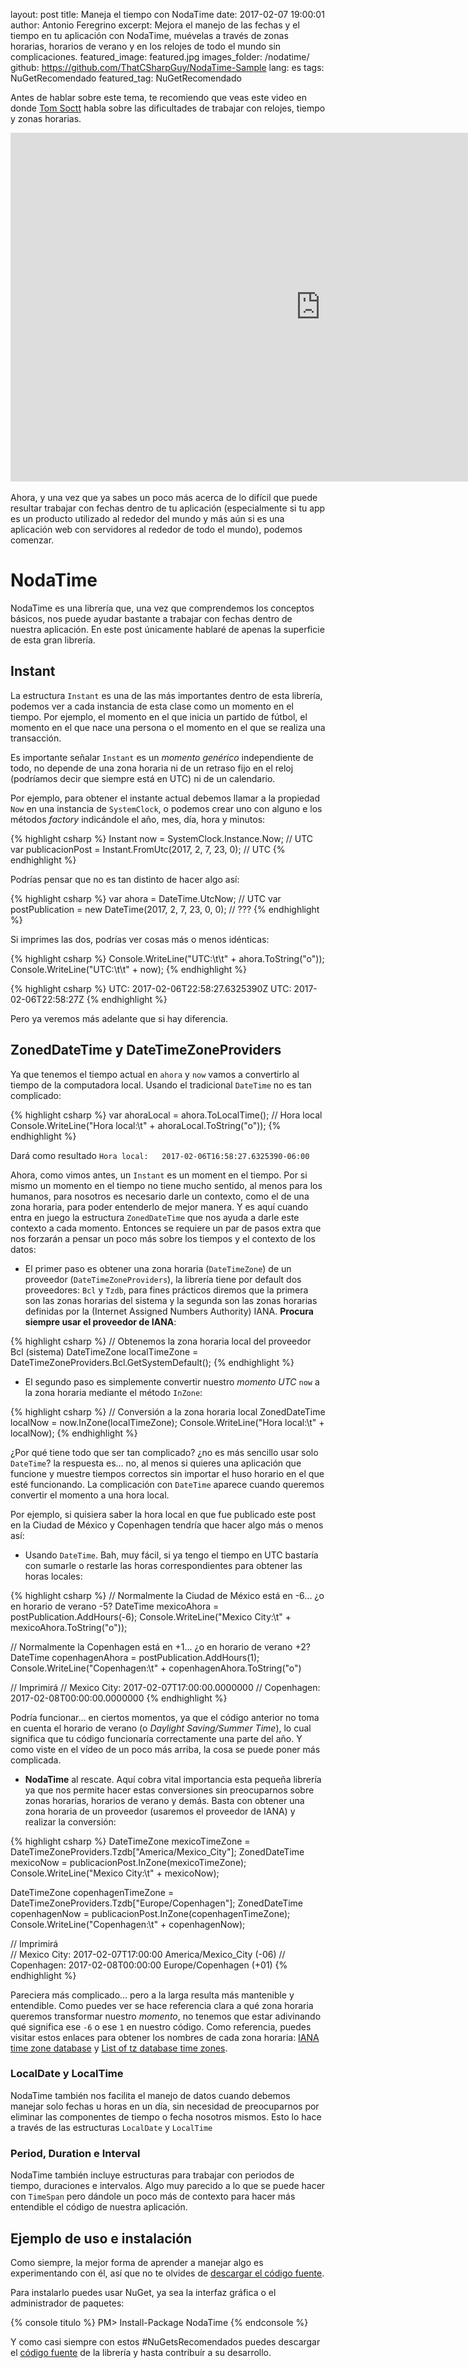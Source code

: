 layout: post
title: Maneja el tiempo con NodaTime
date: 2017-02-07 19:00:01
author: Antonio Feregrino
excerpt: Mejora el manejo de las fechas y el tiempo en tu aplicación con NodaTime, muévelas a través de zonas horarias, horarios de verano y en los relojes de todo el mundo sin complicaciones.
featured_image: featured.jpg
images_folder: /nodatime/
github: https://github.com/ThatCSharpGuy/NodaTime-Sample
lang: es
tags: NuGetRecomendado
featured_tag: NuGetRecomendado

Antes de hablar sobre este tema, te recomiendo que veas este video en donde <a href="https://www.tomscott.com" target="_blank">Tom Soctt</a> habla sobre las dificultades de trabajar con relojes, tiempo y zonas horarias.

<div class="video-wrapper">
    <iframe width="992" height="558" src="https://www.youtube.com/embed/-5wpm-gesOY?cc_load_policy=1&hl=es" frameborder="0" allowfullscreen></iframe>
</div>
<br />
Ahora, y una vez que ya sabes un poco más acerca de lo difícil que puede resultar trabajar con fechas dentro de tu aplicación (especialmente si tu app es un producto utilizado al rededor del mundo y más aún si es una aplicación web con servidores al rededor de todo el mundo), podemos comenzar.

# NodaTime  
NodaTime es una librería que, una vez que comprendemos los conceptos básicos, nos puede ayudar bastante a trabajar con fechas dentro de nuestra aplicación. En este post únicamente hablaré de apenas la superficie de esta gran librería.

## Instant  
La estructura `Instant` es una de las más importantes dentro de esta librería, podemos ver a cada instancia de esta clase como un momento en el tiempo. Por ejemplo, el momento en el que inicia un partido de fútbol, el momento en el que nace una persona o el momento en el que se realiza una transacción.  

Es importante señalar `Instant` es un *momento genérico* independiente de todo, no depende de una zona horaria ni de un retraso fijo en el reloj (podríamos decir que siempre está en UTC) ni de un calendario.

Por ejemplo, para obtener el instante actual debemos llamar a la propiedad `Now` en una instancia de `SystemClock`, o podemos crear uno con alguno e los métodos *factory* indicándole el año, mes, día, hora y minutos: 

{% highlight csharp %}
Instant now = SystemClock.Instance.Now; // UTC
var publicacionPost = Instant.FromUtc(2017, 2, 7, 23, 0); // UTC
{% endhighlight %}  

Podrías pensar que no es tan distinto de hacer algo así:  

{% highlight csharp %}
var ahora = DateTime.UtcNow; // UTC
var postPublication = new DateTime(2017, 2, 7, 23, 0, 0); // ???
{% endhighlight %}  

Si imprimes las dos, podrías ver cosas más o menos idénticas:  

{% highlight csharp %}
Console.WriteLine("UTC:\t\t" + ahora.ToString("o"));
Console.WriteLine("UTC:\t\t" + now);
{% endhighlight %}  

{% highlight csharp %}
UTC:		2017-02-06T22:58:27.6325390Z
UTC:		2017-02-06T22:58:27Z
{% endhighlight %}  

Pero ya veremos más adelante que si hay diferencia.  

## ZonedDateTime y DateTimeZoneProviders  

Ya que tenemos el tiempo actual en `ahora` y `now` vamos a convertirlo al tiempo de la computadora local. Usando el tradicional `DateTime` no es tan complicado:  

{% highlight csharp %}
var ahoraLocal = ahora.ToLocalTime(); // Hora local
Console.WriteLine("Hora local:\t" + ahoraLocal.ToString("o"));
{% endhighlight %}  

Dará como resultado  `Hora local:	2017-02-06T16:58:27.6325390-06:00`  

Ahora, como vimos antes, un `Instant` es un moment en el tiempo. Por si mismo un momento en el tiempo no tiene mucho sentido, al menos para los humanos, para nosotros es necesario darle un contexto, como el de una zona horaria, para poder entenderlo de mejor manera. Y es aquí cuando entra en juego la estructura `ZonedDateTime` que nos ayuda a darle este contexto a cada momento. Entonces se requiere un par de pasos extra que nos forzarán a pensar un poco más sobre los tiempos y el contexto de los datos: 

 - El primer paso es obtener una zona horaria (`DateTimeZone`) de un proveedor (`DateTimeZoneProviders`), la librería tiene por default dos proveedores: `Bcl` y `Tzdb`, para fines prácticos diremos que la primera son las zonas horarias del sistema y la segunda son las zonas horarias definidas por la (Internet Assigned Numbers Authority) IANA. **Procura siempre usar el proveedor de IANA**:  

{% highlight csharp %}
// Obtenemos la zona horaria local del proveedor Bcl (sistema)
DateTimeZone localTimeZone = DateTimeZoneProviders.Bcl.GetSystemDefault(); 
{% endhighlight %}  

 - El segundo paso es simplemente convertir nuestro *momento UTC* `now` a la zona horaria mediante el método `InZone`:  

{% highlight csharp %}
// Conversión a la zona horaria local
ZonedDateTime localNow = now.InZone(localTimeZone);
Console.WriteLine("Hora local:\t" + localNow);
{% endhighlight %}  

¿Por qué tiene todo que ser tan complicado? ¿no es más sencillo usar solo `DateTime`? la respuesta es... no, al menos si quieres una aplicación que funcione y muestre tiempos correctos sin importar el huso horario en el que esté funcionando. La complicación con `DateTime` aparece cuando queremos convertir el momento a una hora local.

Por ejemplo, si quisiera saber la hora local en que fue publicado este post en la Ciudad de México y Copenhagen tendría que hacer algo más o menos así:

 - Usando `DateTime`. Bah, muy fácil, si ya tengo el tiempo en UTC bastaría con sumarle o restarle las horas correspondientes para obtener las horas locales:  

{% highlight csharp %}
// Normalmente la Ciudad de México está en -6... ¿o en horario de verano -5?
DateTime mexicoAhora = postPublication.AddHours(-6);
Console.WriteLine("Mexico City:\t" + mexicoAhora.ToString("o"));

// Normalmente la Copenhagen está en +1... ¿o en horario de verano +2?
DateTime copenhagenAhora = postPublication.AddHours(1);
Console.WriteLine("Copenhagen:\t" + copenhagenAhora.ToString("o")

// Imprimirá
// Mexico City:	2017-02-07T17:00:00.0000000
// Copenhagen:	2017-02-08T00:00:00.0000000
{% endhighlight %}  

Podría funcionar... en ciertos momentos, ya que el código anterior no toma en cuenta el horario de verano (o *Daylight Saving/Summer Time*), lo cual significa que tu código funcionaría correctamente una parte del año. Y como viste en el vídeo de un poco más arriba, la cosa se puede poner más complicada.  

 - **NodaTime** al rescate. Aquí cobra vital importancia esta pequeña librería ya que nos permite hacer estas conversiones sin preocuparnos sobre zonas horarias, horarios de verano y demás. Basta con obtener una zona horaria de un proveedor (usaremos el proveedor de IANA) y realizar la conversión:

{% highlight csharp %}
DateTimeZone mexicoTimeZone = DateTimeZoneProviders.Tzdb["America/Mexico_City"];
ZonedDateTime mexicoNow = publicacionPost.InZone(mexicoTimeZone);
Console.WriteLine("Mexico City:\t" + mexicoNow);

DateTimeZone copenhagenTimeZone = DateTimeZoneProviders.Tzdb["Europe/Copenhagen"];
ZonedDateTime copenhagenNow = publicacionPost.InZone(copenhagenTimeZone);
Console.WriteLine("Copenhagen:\t" + copenhagenNow);

// Imprimirá  
// Mexico City:	2017-02-07T17:00:00 America/Mexico_City (-06)
// Copenhagen:	2017-02-08T00:00:00 Europe/Copenhagen (+01)
{% endhighlight %}  

Pareciera más complicado... pero a la larga resulta más mantenible y entendible. Como puedes ver se hace referencia clara a qué zona horaria queremos transformar nuestro *momento*, no tenemos que estar adivinando qué significa ese `-6` o ese `1` en nuestro código. Como referencia, puedes visitar estos enlaces para obtener los nombres de cada zona horaria: <a href="https://www.iana.org/time-zones" target="_blank">IANA time zone database</a> y <a href="https://en.wikipedia.org/wiki/List_of_tz_database_time_zones" target="_blank">List of tz database time zones</a>.

### LocalDate y LocalTime  
NodaTime también nos facilita el manejo de datos cuando debemos manejar solo fechas u horas en un día, sin necesidad de preocuparnos por eliminar las componentes de tiempo o fecha nosotros mismos. Esto lo hace a través de las estructuras `LocalDate` y `LocalTime`  

### Period, Duration e Interval
NodaTime también incluye estructuras para trabajar con periodos de tiempo, duraciones e intervalos. Algo muy parecido a lo que se puede hacer con `TimeSpan` pero dándole un poco más de contexto para hacer más entendible el código de nuestra aplicación.  

## Ejemplo de uso e instalación  
Como siempre, la mejor forma de aprender a manejar algo es experimentando con él, así que no te olvides de <a href="https://github.com/ThatCSharpGuy/NodaTime-Sample" target="_blank">descargar el código fuente</a>.  

Para instalarlo puedes usar NuGet, ya sea la interfaz gráfica o el administrador de paquetes:

{% console titulo %}
PM> Install-Package NodaTime
{% endconsole %}  

Y como casi siempre con estos #NuGetsRecomendados puedes descargar el <a href="https://github.com/nodatime/nodatime" target="_blank">código fuente</a> de la librería y hasta contribuír a su desarrollo. 
